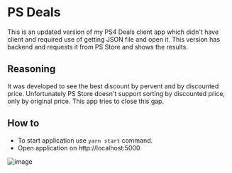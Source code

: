 # PS Deals

This is an updated version of my PS4 Deals client app which didn't have client and required use of getting JSON file and open it.
This version has backend and requests it from PS Store and shows the results.

## Reasoning
It was developed to see the best discount by pervent and by discounted price. Unfortunately PS Store doesn't support sorting by discounted price, only by original price. This app tries to close this gap.

## How to
* To start application use `yarn start` command. 
* Open application on http://localhost:5000

![image](https://user-images.githubusercontent.com/64709398/209454841-42a2f2fe-16cb-4e8d-953f-7c905793fa1d.png)
